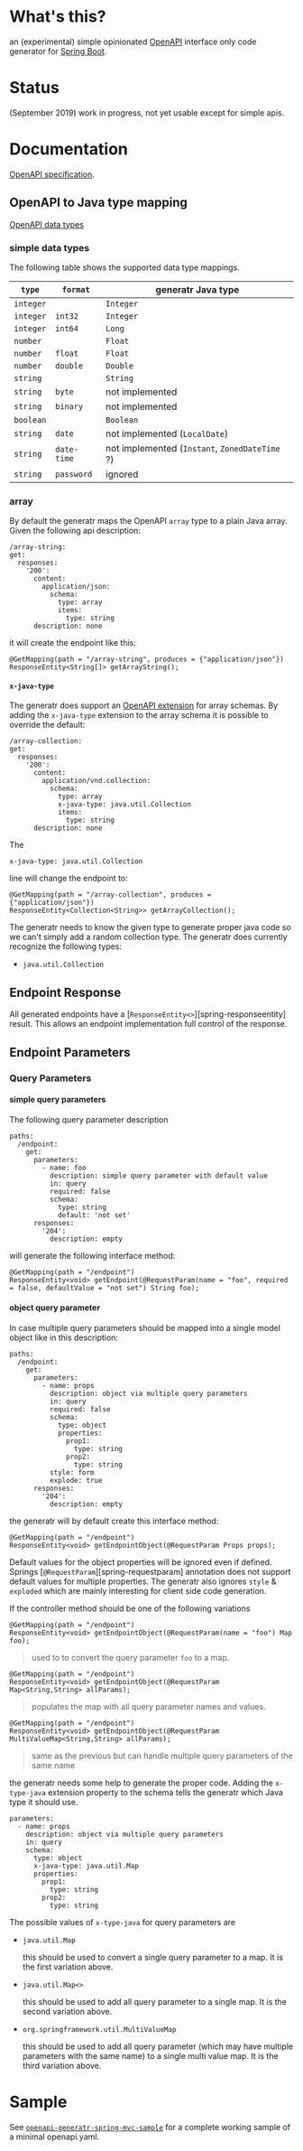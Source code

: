 # What's this?

an (experimental) simple opinionated [OpenAPI][openapi] interface only code generator for [Spring Boot][springboot]. 

# Status

(September 2019) work in progress, not yet usable except for simple apis.  


# Documentation

[OpenAPI specification][openapi-spec].

## OpenAPI to Java type mapping

[OpenAPI data types][openapi-spec-types]

### simple data types

The following table shows the supported data type mappings.

`type`    | `format`    | generatr Java type  
------    | --------    | ------------------  
`integer` |             | `Integer`          
`integer` | `int32`     | `Integer`          
`integer` | `int64`     | `Long`             
`number`  |             | `Float`
`number`  | `float`     | `Float`
`number`  | `double`    | `Double`
`string`  |             | `String`
`string`  | `byte`      | not implemented
`string`  | `binary`    | not implemented
`boolean` |             | `Boolean`
`string`  | `date`      | not implemented (`LocalDate`)  
`string`  | `date-time` | not implemented (`Instant`, `ZonedDateTime` ?)
`string`  | `password`  | ignored


### array

By default the generatr maps the OpenAPI `array` type to a plain Java array. Given the following api
description: 

    /array-string:
    get:
      responses:
        '200':
          content:
            application/json:
              schema:
                type: array
                items:
                  type: string
          description: none

it will create the endpoint like this:

    @GetMapping(path = "/array-string", produces = {"application/json"})
    ResponseEntity<String[]> getArrayString();

#### `x-java-type`

The generatr does support an [OpenAPI extension][openapi-spec-exts] for array schemas. By adding the
 `x-java-type` extension to the array schema it is possible to override the default:

    /array-collection:
    get:
      responses:
        '200':
          content:
            application/vnd.collection:
              schema:
                type: array
                x-java-type: java.util.Collection
                items:
                  type: string
          description: none

The

    x-java-type: java.util.Collection
    
line will change the endpoint to:

    @GetMapping(path = "/array-collection", produces = {"application/json"})
    ResponseEntity<Collection<String>> getArrayCollection();


The generatr needs to know the given type to generate proper java code so we can't simply add a random
 collection type. The generatr does currently recognize the following types:

- `java.util.Collection` 

## Endpoint Response

All generated endpoints have a [`ResponseEntity<>`][spring-responseentity] result. This allows an endpoint
implementation full control of the response. 


## Endpoint Parameters

### Query Parameters

#### simple query parameters

The following query parameter description 

    paths:
      /endpoint:
        get:
          parameters:
            - name: foo
              description: simple query parameter with default value
              in: query
              required: false
              schema:
                type: string
                default: 'not set'
          responses:
            '204':
              description: empty

will generate the following interface method:

    @GetMapping(path = "/endpoint")
    ResponseEntity<void> getEndpoint(@RequestParam(name = "foo", required = false, defaultValue = "not set") String foo);

#### object query parameter

In case multiple query parameters should be mapped into a single model object like in this description:

    paths:
      /endpoint:
        get:
          parameters:
            - name: props
              description: object via multiple query parameters 
              in: query
              required: false
              schema:
                type: object
                properties:
                  prop1:
                    type: string
                  prop2:
                    type: string
              style: form
              explode: true
          responses:
            '204':
              description: empty

the generatr will by default create this interface method:

    @GetMapping(path = "/endpoint")
    ResponseEntity<void> getEndpointObject(@RequestParam Props props); 

Default values for the object properties will be ignored even if defined. Springs [`@RequestParam`][spring-requestparam]
annotation does not support default values for multiple properties. The generatr also ignores `style` & `exploded`
which are mainly interesting for client side code generation. 

If the controller method should be one of the following variations

    @GetMapping(path = "/endpoint")
    ResponseEntity<void> getEndpointObject(@RequestParam(name = "foo") Map foo); 

> used to to convert the query parameter `foo` to a map.
    
    @GetMapping(path = "/endpoint")
    ResponseEntity<void> getEndpointObject(@RequestParam Map<String,String> allParams); 

> populates the map with all query parameter names and values.

    @GetMapping(path = "/endpoint")
    ResponseEntity<void> getEndpointObject(@RequestParam MultiValueMap<String,String> allParams); 

> same as the previous but can handle multiple query parameters of the same name

the generatr needs some help to generate the proper code. Adding the `x-type-java` extension property to the schema
tells the generatr which Java type it should use.  

    parameters:
      - name: props
        description: object via multiple query parameters 
        in: query
        schema:
          type: object
          x-java-type: java.util.Map
          properties:
            prop1:
              type: string
            prop2:
              type: string

The possible values of `x-type-java` for query parameters are          

- `java.util.Map`
  
  this should be used to convert a single query parameter to a map. It is the first variation above.
    
- `java.util.Map<>`

  this should be used to add all query parameter to a single map. It is the second variation above.

- `org.springframework.util.MultiValueMap`

  this should be used to add all query parameter (which may have multiple parameters with the same name) to a single
  multi value map. It is the third variation above.


# Sample

See [`openapi-generatr-spring-mvc-sample`][generatr-sample] for a complete working sample of a minimal
 openapi.yaml.



[openapi]: https://www.openapis.org/
[openapi-spec]: https://github.com/OAI/OpenAPI-Specification
[openapi-spec-types]: https://github.com/OAI/OpenAPI-Specification/blob/master/versions/3.0.2.md#dataTypes
[openapi-spec-exts]: https://github.com/OAI/OpenAPI-Specification/blob/master/versions/3.0.2.md#specificationExtensions

[springboot]: https://spring.io/projects/spring-boot

[generatr-sample]: https://github.com/hauner/openapi-generatr-spring-mvc-sample
